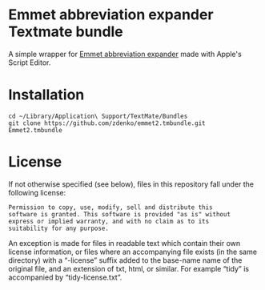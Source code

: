 # Emmet abbreviation expander Textmate bundle

A simple wrapper for [Emmet abbreviation expander](https://github.com/emmetio/expand-abbreviation) made with Apple's Script Editor.

# Installation

    cd ~/Library/Application\ Support/TextMate/Bundles
    git clone https://github.com/zdenko/emmet2.tmbundle.git Emmet2.tmbundle

# License

If not otherwise specified (see below), files in this repository fall under the following license:

	Permission to copy, use, modify, sell and distribute this
	software is granted. This software is provided "as is" without
	express or implied warranty, and with no claim as to its
	suitability for any purpose.

An exception is made for files in readable text which contain their own license information, or files where an accompanying file exists (in the same directory) with a “-license” suffix added to the base-name name of the original file, and an extension of txt, html, or similar. For example “tidy” is accompanied by “tidy-license.txt”.
